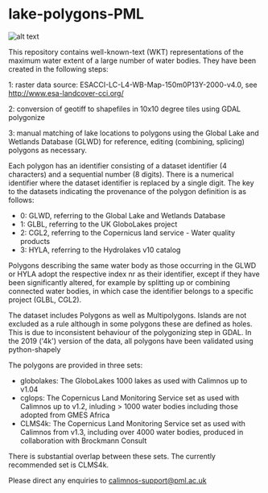 # lake-polygons-PML
![alt text](https://zenodo.org/badge/69982025.svg)

This repository contains well-known-text (WKT) representations of the maximum water extent of a large number of water bodies. They have been created in the following steps:

1: raster data source: ESACCI-LC-L4-WB-Map-150m0P13Y-2000-v4.0, see http://www.esa-landcover-cci.org/

2: conversion of geotiff to shapefiles in 10x10 degree tiles using GDAL polygonize

3: manual matching of lake locations to polygons using the Global Lake and Wetlands Database (GLWD) for reference, editing (combining, splicing) polygons as necessary.

Each polygon has an identifier consisting of a dataset identifier (4 characters) and a sequential number (8 digits).
There is a numerical identifier where the dataset identifier is replaced by a single digit. The key to the datasets indicating the provenance of the polygon definition is as follows:

- 0: GLWD, referring to the Global Lake and Wetlands Database 
- 1: GLBL, referring to the UK GloboLakes project
- 2: CGL2, referring to the Copernicus land service - Water quality products
- 3: HYLA, referring to the Hydrolakes v10 catalog

Polygons describing the same water body as those occurring in the GLWD or HYLA adopt the respective index nr as their identifier, except if they have been significantly altered, for example by splitting up or combining connected water bodies, in which case the identifier belongs to a specific project (GLBL, CGL2). 

The dataset includes Polygons as well as Multipolygons. Islands are not excluded as a rule although in some polygons these are defined as holes. This is due to inconsistent behaviour of the polygonizing step in GDAL. In the 2019 ('4k') version of the data, all polygons have been validated using python-shapely

The polygons are provided in three sets:
- globolakes: The GloboLakes 1000 lakes as used with Calimnos up to v1.04
- cglops: The Copernicus Land Monitoring Service set as used with Calimnos up to v1.2, inluding > 1000 water bodies including those adopted from GMES Africa
- CLMS4k: The Copernicus Land Monitoring Service set as used with Calimnos from v1.3, including over 4000 water bodies, produced in collaboration with Brockmann Consult

There is substantial overlap between these sets. The currently recommended set is CLMS4k. 

Please direct any enquiries to calimnos-support@pml.ac.uk

